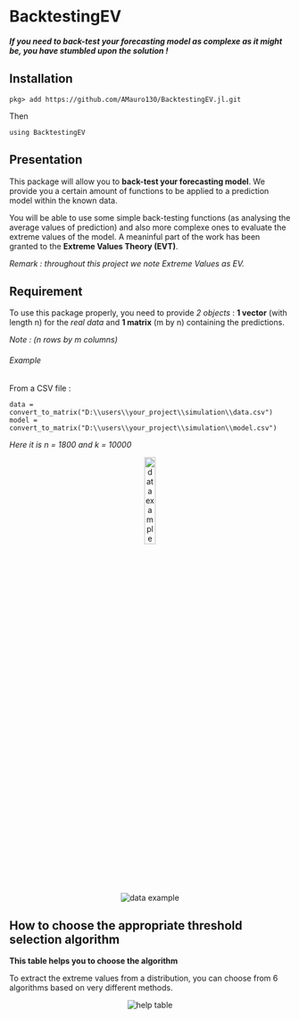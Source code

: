 # BacktestingEV


***If you need to back-test your forecasting model as complexe as it might be, you have stumbled upon the solution !***


## Installation

```
pkg> add https://github.com/AMauro130/BacktestingEV.jl.git
```
Then
```
using BacktestingEV
```


## Presentation

This package will allow you to **back-test your forecasting model**.
We provide you a certain amount of functions to be applied to a prediction model within the known data.

You will be able to use some simple back-testing functions (as analysing the average values of prediction) and also more complexe ones to evaluate the extreme values of the model.
A meaninful part of the work has been granted to the **Extreme Values Theory (EVT)**.

*Remark : throughout this project we note Extreme Values as EV.*


## Requirement

To use this package properly, you need to provide _2 objects_ : **1 vector** (with length n) for the *real data* and **1 matrix** (m by n) containing the predictions.

*Note : (n rows by m columns)*


###### Example

From a CSV file :

```
data = convert_to_matrix("D:\\users\\your_project\\simulation\\data.csv")
model = convert_to_matrix("D:\\users\\your_project\\simulation\\model.csv")
```

*Here it is n = 1800 and k = 10000*

<div id="header" align="center">
	<img src="https://user-images.githubusercontent.com/92920225/181226632-66a8719f-2f97-49a9-a1e3-b048c56bf298.png" alt="data example" width=20% height=20%>
</div>
<div id="header" align="center">
	<img src="https://user-images.githubusercontent.com/92920225/181226837-36d93d00-334e-4fef-bca1-77ca70c1f9b1.png" alt="data example">
</div>


## How to choose the appropriate threshold selection algorithm

**This table helps you to choose the algorithm**

To extract the extreme values from a distribution, you can choose from 6 algorithms based on very different methods.


<div id="header" align="center">
	<img src="https://user-images.githubusercontent.com/92920225/180974919-b05b1df7-ec06-45cf-812f-794a0ccb2595.png" alt="help table">
</div>


